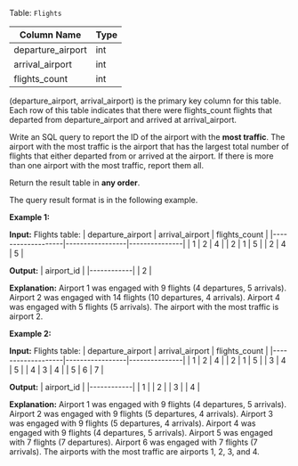 ﻿
Table:  `Flights`

| Column Name       | Type |
|-------------------|------|
| departure_airport | int  |
| arrival_airport   | int  |
| flights_count     | int  |

(departure_airport, arrival_airport) is the primary key column for this table.
Each row of this table indicates that there were flights_count flights that departed from departure_airport and arrived at arrival_airport.

Write an SQL query to report the ID of the airport with the  **most traffic**. The airport with the most traffic is the airport that has the largest total number of flights that either departed from or arrived at the airport. If there is more than one airport with the most traffic, report them all.

Return the result table in  **any order**.

The query result format is in the following example.

**Example 1:**

**Input:** 
Flights table:
| departure_airport | arrival_airport | flights_count |
|-------------------|-----------------|---------------|
| 1                 | 2               | 4             |
| 2                 | 1               | 5             |
| 2                 | 4               | 5             |

**Output:** 
| airport_id |
|------------|
| 2          |

**Explanation:** 
Airport 1 was engaged with 9 flights (4 departures, 5 arrivals).
Airport 2 was engaged with 14 flights (10 departures, 4 arrivals).
Airport 4 was engaged with 5 flights (5 arrivals).
The airport with the most traffic is airport 2.

**Example 2:**

**Input:** 
Flights table:
| departure_airport | arrival_airport | flights_count |
|-------------------|-----------------|---------------|
| 1                 | 2               | 4             |
| 2                 | 1               | 5             |
| 3                 | 4               | 5             |
| 4                 | 3               | 4             |
| 5                 | 6               | 7             |

**Output:** 
| airport_id |
|------------|
| 1          |
| 2          |
| 3          |
| 4          |

**Explanation:** 
Airport 1 was engaged with 9 flights (4 departures, 5 arrivals).
Airport 2 was engaged with 9 flights (5 departures, 4 arrivals).
Airport 3 was engaged with 9 flights (5 departures, 4 arrivals).
Airport 4 was engaged with 9 flights (4 departures, 5 arrivals).
Airport 5 was engaged with 7 flights (7 departures).
Airport 6 was engaged with 7 flights (7 arrivals).
The airports with the most traffic are airports 1, 2, 3, and 4.

